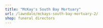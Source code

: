 ```yaml
---
title: "McKay's South Bay Mortuary"
url: /lawndale/mckays-south-bay-mortuary-2/
shop: funeral directors
---
```

